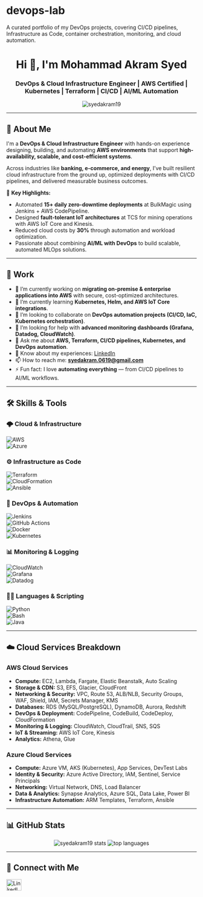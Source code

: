 # devops-lab
A curated portfolio of my DevOps projects, covering CI/CD pipelines, Infrastructure as Code, container orchestration, monitoring, and cloud automation.

<h1 align="center">Hi 👋, I'm Mohammad Akram Syed</h1>
<h3 align="center">DevOps & Cloud Infrastructure Engineer | AWS Certified | Kubernetes | Terraform | CI/CD | AI/ML Automation</h3>

<p align="center">
  <img src="https://komarev.com/ghpvc/?username=syedakram19&label=Profile%20views&color=0e75b6&style=flat" alt="syedakram19" />
</p>

---

## 🚀 About Me
I'm a **DevOps & Cloud Infrastructure Engineer** with hands-on experience designing, building, and automating **AWS environments** that support **high-availability, scalable, and cost-efficient systems**.  

Across industries like **banking, e-commerce, and energy**, I’ve built resilient cloud infrastructure from the ground up, optimized deployments with CI/CD pipelines, and delivered measurable business outcomes.  

🌟 **Key Highlights:**  
- Automated **15+ daily zero-downtime deployments** at BulkMagic using Jenkins + AWS CodePipeline.  
- Designed **fault-tolerant IoT architectures** at TCS for mining operations with AWS IoT Core and Kinesis.  
- Reduced cloud costs by **30%** through automation and workload optimization.  
- Passionate about combining **AI/ML with DevOps** to build scalable, automated MLOps solutions.  

---

## 💼 Work
- 🔭 I’m currently working on **migrating on-premise & enterprise applications into AWS** with secure, cost-optimized architectures.  
- 🌱 I’m currently learning **Kubernetes, Helm, and AWS IoT Core integrations**.  
- 👯 I’m looking to collaborate on **DevOps automation projects (CI/CD, IaC, Kubernetes orchestration)**.  
- 🤝 I’m looking for help with **advanced monitoring dashboards (Grafana, Datadog, CloudWatch)**.  
- 💬 Ask me about **AWS, Terraform, CI/CD pipelines, Kubernetes, and DevOps automation**.  
- 📄 Know about my experiences: [LinkedIn](https://www.linkedin.com/in/mohammadakramsyed/)  
- 📫 How to reach me: **syedakram.0619@gmail.com**  
- ⚡ Fun fact: I love **automating everything** — from CI/CD pipelines to AI/ML workflows.  

---

## 🛠️ Skills & Tools

### 🌩️ Cloud & Infrastructure  
![AWS](https://img.shields.io/badge/AWS-FF9900?style=for-the-badge&logo=amazon-aws&logoColor=white)  
![Azure](https://img.shields.io/badge/Azure-0078D4?style=for-the-badge&logo=microsoft-azure&logoColor=white)  

### ⚙️ Infrastructure as Code  
![Terraform](https://img.shields.io/badge/Terraform-623CE4?style=for-the-badge&logo=terraform&logoColor=white)  
![CloudFormation](https://img.shields.io/badge/CloudFormation-FF4F8B?style=for-the-badge&logo=amazon-aws&logoColor=white)  
![Ansible](https://img.shields.io/badge/Ansible-EE0000?style=for-the-badge&logo=ansible&logoColor=white)  

### 🚀 DevOps & Automation  
![Jenkins](https://img.shields.io/badge/Jenkins-D24939?style=for-the-badge&logo=jenkins&logoColor=white)  
![GitHub Actions](https://img.shields.io/badge/GitHub_Actions-2088FF?style=for-the-badge&logo=github-actions&logoColor=white)  
![Docker](https://img.shields.io/badge/Docker-2496ED?style=for-the-badge&logo=docker&logoColor=white)  
![Kubernetes](https://img.shields.io/badge/Kubernetes-326CE5?style=for-the-badge&logo=kubernetes&logoColor=white)  

### 📊 Monitoring & Logging  
![CloudWatch](https://img.shields.io/badge/AWS_CloudWatch-FF4F8B?style=for-the-badge&logo=amazon-aws&logoColor=white)  
![Grafana](https://img.shields.io/badge/Grafana-F46800?style=for-the-badge&logo=grafana&logoColor=white)  
![Datadog](https://img.shields.io/badge/Datadog-632CA6?style=for-the-badge&logo=datadog&logoColor=white)  

### 👨‍💻 Languages & Scripting  
![Python](https://img.shields.io/badge/Python-3776AB?style=for-the-badge&logo=python&logoColor=white)  
![Bash](https://img.shields.io/badge/Bash-4EAA25?style=for-the-badge&logo=gnu-bash&logoColor=white)  
![Java](https://img.shields.io/badge/Java-007396?style=for-the-badge&logo=java&logoColor=white)  

---

## ☁️ Cloud Services Breakdown

### AWS Cloud Services  
- **Compute:** EC2, Lambda, Fargate, Elastic Beanstalk, Auto Scaling  
- **Storage & CDN:** S3, EFS, Glacier, CloudFront  
- **Networking & Security:** VPC, Route 53, ALB/NLB, Security Groups, WAF, Shield, IAM, Secrets Manager, KMS  
- **Databases:** RDS (MySQL/PostgreSQL), DynamoDB, Aurora, Redshift  
- **DevOps & Deployment:** CodePipeline, CodeBuild, CodeDeploy, CloudFormation  
- **Monitoring & Logging:** CloudWatch, CloudTrail, SNS, SQS  
- **IoT & Streaming:** AWS IoT Core, Kinesis  
- **Analytics:** Athena, Glue  

### Azure Cloud Services  
- **Compute:** Azure VM, AKS (Kubernetes), App Services, DevTest Labs  
- **Identity & Security:** Azure Active Directory, IAM, Sentinel, Service Principals  
- **Networking:** Virtual Network, DNS, Load Balancer  
- **Data & Analytics:** Synapse Analytics, Azure SQL, Data Lake, Power BI  
- **Infrastructure Automation:** ARM Templates, Terraform, Ansible  

---

## 📊 GitHub Stats
<p align="center">
  <img src="https://github-readme-stats.vercel.app/api?username=syedakram19&show_icons=true&theme=tokyonight" alt="syedakram19 stats" />
  <img src="https://github-readme-stats.vercel.app/api/top-langs/?username=syedakram19&layout=compact&theme=tokyonight" alt="top languages" />
</p>

---

## 🔗 Connect with Me
<p align="left">
<a href="https://www.linkedin.com/in/mohammadakramsyed/" target="blank">
<img align="center" src="https://raw.githubusercontent.com/rahuldkjain/github-profile-readme-generator/master/src/images/icons/Social/linked-in-alt.svg" alt="LinkedIn" height="30" width="40" />
</a>
</p>
